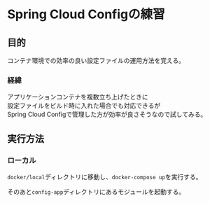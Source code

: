 # Spring Cloud Configの練習
## 目的
コンテナ環境での効率の良い設定ファイルの運用方法を覚える。  

### 経緯
アプリケーションコンテナを複数立ち上げたときに  
設定ファイルをビルド時に入れた場合でも対応できるが  
Spring Cloud Configで管理した方が効率が良さそうなので試してみる。

## 実行方法
### ローカル
`docker/local`ディレクトリに移動し、`docker-compose up`を実行する。  

そのあと`config-app`ディレクトリにあるモジュールを起動する。